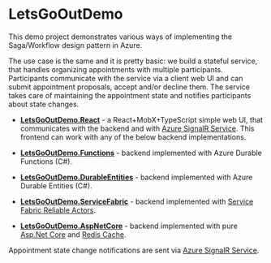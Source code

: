 # LetsGoOutDemo

This demo project demonstrates various ways of implementing the Saga/Workflow design pattern in Azure.

The use case is the same and it is pretty basic: we build a stateful service, that handles organizing appointments with multiple participants. Participants communicate with the service via a client web UI and can submit appointment proposals, accept and/or decline them. The service takes care of maintaining the appointment state and notifies participants about state changes.

* [**LetsGoOutDemo.React**](https://github.com/scale-tone/LetsGoOutDemo/tree/master/frontend/letsgooutdemo.react#letsgooutdemoreact) - a React+MobX+TypeScript simple web UI, that communicates with the backend and with [Azure SignalR Service](https://docs.microsoft.com/en-us/azure/azure-signalr/signalr-overview). This frontend can work with any of the below backend implementations.

* [**LetsGoOutDemo.Functions**](https://github.com/scale-tone/LetsGoOutDemo/tree/master/backend/LetsGoOutDemo.Functions#letsgooutdemofunctions) - backend implemented with Azure Durable Functions (C#).

* [**LetsGoOutDemo.DurableEntities**](https://github.com/scale-tone/LetsGoOutDemo/tree/master/backend/LetsGoOutDemo.DurableEntities#letsgooutdemodurableentities) - backend implemented with Azure Durable Entities (C#). 

* [**LetsGoOutDemo.ServiceFabric**](https://github.com/scale-tone/LetsGoOutDemo/tree/master/backend/LetsGoOutDemo.ServiceFabric#letsgooutdemoservicefabric) - backend implemented with [Service Fabric Reliable Actors](https://docs.microsoft.com/en-us/azure/service-fabric/service-fabric-reliable-actors-introduction). 

* [**LetsGoOutDemo.AspNetCore**](https://github.com/scale-tone/LetsGoOutDemo/tree/master/backend/LetsGoOutDemo.AspNetCore#letsgooutdemoaspnetcore) - backend implemented with pure [Asp.Net Core](https://github.com/aspnet/AspNetCore) and [Redis Cache](https://redis.io). 

Appointment state change notifications are sent via [Azure SignalR Service](https://docs.microsoft.com/en-us/azure/azure-signalr/signalr-overview).

